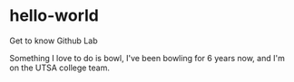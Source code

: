# hello-world
Get to know Github Lab

Something I love to do is bowl, I've been bowling for 6 years now, and I'm on the UTSA college team.
